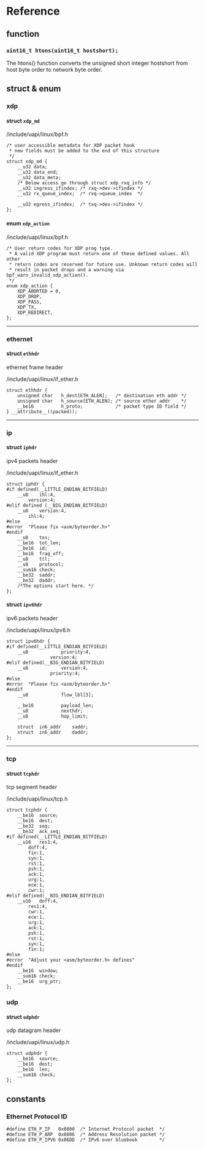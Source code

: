 # Reference

## function

### `uint16_t htons(uint16_t hostshort);`
The htons() function converts the unsigned short integer hostshort from host byte order to network byte order.

## struct & enum

### xdp

#### struct `xdp_md`

/include/uapi/linux/bpf.h

```
/* user accessible metadata for XDP packet hook
 * new fields must be added to the end of this structure
 */
struct xdp_md {
	__u32 data;
	__u32 data_end;
	__u32 data_meta;
	/* Below access go through struct xdp_rxq_info */
	__u32 ingress_ifindex; /* rxq->dev->ifindex */
	__u32 rx_queue_index;  /* rxq->queue_index  */

	__u32 egress_ifindex;  /* txq->dev->ifindex */
};
```

#### enum `xdp_action`

/include/uapi/linux/bpf.h

```
/* User return codes for XDP prog type.
 * A valid XDP program must return one of these defined values. All other
 * return codes are reserved for future use. Unknown return codes will
 * result in packet drops and a warning via bpf_warn_invalid_xdp_action().
 */
enum xdp_action {
	XDP_ABORTED = 0,
	XDP_DROP,
	XDP_PASS,
	XDP_TX,
	XDP_REDIRECT,
};
```

---

### ethernet

#### struct `ethhdr` 

ethernet frame header

/include/uapi/linux/if_ether.h

```
struct ethhdr {
	unsigned char	h_dest[ETH_ALEN];	/* destination eth addr	*/
	unsigned char	h_source[ETH_ALEN];	/* source ether addr	*/
	__be16		    h_proto;		    /* packet type ID field	*/
} __attribute__((packed));
```

---

### ip

#### struct `iphdr` 

ipv4 packets header

/include/uapi/linux/if_ether.h

```
struct iphdr {
#if defined(__LITTLE_ENDIAN_BITFIELD)
	__u8	ihl:4,
		version:4;
#elif defined (__BIG_ENDIAN_BITFIELD)
	__u8	version:4,
  		ihl:4;
#else
#error	"Please fix <asm/byteorder.h>"
#endif
	__u8	tos;
	__be16	tot_len;
	__be16	id;
	__be16	frag_off;
	__u8	ttl;
	__u8	protocol;
	__sum16	check;
	__be32	saddr;
	__be32	daddr;
	/*The options start here. */
};
```

#### struct `ipv6hdr` 

ipv6 packets header

/include/uapi/linux/ipv6.h

```
struct ipv6hdr {
#if defined(__LITTLE_ENDIAN_BITFIELD)
	__u8			priority:4,
				version:4;
#elif defined(__BIG_ENDIAN_BITFIELD)
	__u8			version:4,
				priority:4;
#else
#error	"Please fix <asm/byteorder.h>"
#endif
	__u8			flow_lbl[3];

	__be16			payload_len;
	__u8			nexthdr;
	__u8			hop_limit;

	struct	in6_addr	saddr;
	struct	in6_addr	daddr;
};
```

---

### tcp

#### struct `tcphdr`

tcp segment header

/include/uapi/linux/tcp.h

```
struct tcphdr {
	__be16	source;
	__be16	dest;
	__be32	seq;
	__be32	ack_seq;
#if defined(__LITTLE_ENDIAN_BITFIELD)
	__u16	res1:4,
		doff:4,
		fin:1,
		syn:1,
		rst:1,
		psh:1,
		ack:1,
		urg:1,
		ece:1,
		cwr:1;
#elif defined(__BIG_ENDIAN_BITFIELD)
	__u16	doff:4,
		res1:4,
		cwr:1,
		ece:1,
		urg:1,
		ack:1,
		psh:1,
		rst:1,
		syn:1,
		fin:1;
#else
#error	"Adjust your <asm/byteorder.h> defines"
#endif	
	__be16	window;
	__sum16	check;
	__be16	urg_ptr;
};
```

### udp

#### struct `udphdr`

udp datagram header

/include/uapi/linux/udp.h

```
struct udphdr {
	__be16	source;
	__be16	dest;
	__be16	len;
	__sum16	check;
};
```

## constants

### Ethernet Protocol ID

```
#define ETH_P_IP   0x0800  /* Internet Protocol packet	*/
#define ETH_P_ARP  0x0806  /* Address Resolution packet	*/
#define ETH_P_IPV6 0x86DD  /* IPv6 over bluebook        */
```
